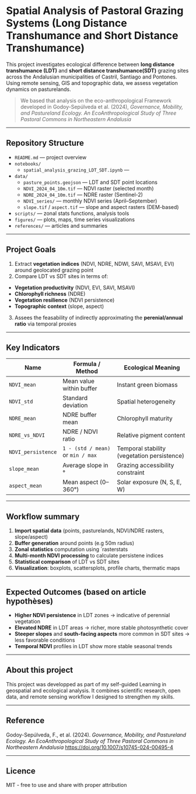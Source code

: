 # Spatial Analysis of Pastoral Grazing Systems (Long Distance Transhumance and Short Distance Transhumance)

This project investigates ecological difference between **long distance transhumance (LDT)** and **short distance transhumance(SDT)** grazing sites across the Andalusian municipalities of Castril, Santiago and Pontones. Using remote sensing, GIS and topographic data, we assess vegetation dynamics on pasturelands.

> We based that analysis on the eco-anthropological Framework developed in Godoy-Sepúlveda et al. (2024), *Governance, Mobility, and Pastureland Ecology. An EcoAnthropological Study of Three Pastoral Commons in Northeastern Andalusia*

---

## Repository Structure

- `README.md` — project overview
- `notebooks/`
  - `spatial_analysis_grazing_LDT_SDT.ipynb` — 
- `data/`
  - `pasture_points.geojson` — LDT and SDT point locations
  - `NDVI_2024_04_10m.tif` — NDVI raster (selected month)
  - `NDRE_2024_04_10m.tif` — NDRE raster (Sentinel-2)
  - `NDVI_series/` — monthly NDVI series (April–September)
  - `slope.tif` / `aspect.tif` — slope and aspect rasters (DEM-based)
- `scripts/` — zonal stats functions, analysis tools
- `figures/` — plots, maps, time series visualizations
- `references/` — articles and summaries

---

## Project Goals

1. Extract **vegetation indices** (NDVI, NDRE, NDWI, SAVI, MSAVI, EVI) around geolocated grazing point
2. Compare LDT vs SDT sites in terms of:
  - **Vegetation productivity** (NDVI, EVI, SAVI, MSAVI)
  - **Chlorophyll richness** (NDRE)
  - **Vegetation resilience** (NDVI persistence)
  - **Topographic context** (slope, aspect)
3. Assees the feasability of indirectly approximating the **perenial/annual ratio** via temporal proxies

---

## Key Indicators

| Name | Formula / Method | Ecological Meaning |
|------|------------------|--------------------|
| `NDVI_mean` | Mean value within buffer | Instant green biomass |
| `NDVI_std` | Standard deviation | Spatial heterogeneity |
| `NDRE_mean` | NDRE buffer mean | Chlorophyll maturity |
| `NDRE_vs_NDVI` | NDRE / NDVI ratio | Relative pigment content |
| `NDVI_persistence` | `1 - (std / mean)` or `min / max` | Temporal stability (vegetation persistence) |
| `slope_mean` | Average slope in ° | Grazing accessibility constraint |
| `aspect_mean` | Mean aspect (0–360°) | Solar exposure (N, S, E, W) |

---

## Workflow summary

1. **Import spatial data** (points, pasturelands, NDVI/NDRE rasters, slope/aspect)
2. **Buffer generation** around points (e.g 50m radius)
3. **Zonal statistics** computation using ´rasterstats
4. **Multi-month NDVI processing** to calculate persistene indices
5. **Statistical comparison** of LDT vs SDT sites
6. **Visualization**: boxplots, scattersplots, profile charts, thermatic maps

---

## Expected Outcomes (based on article hypothèses)

- **Higher NDVI persistence** in LDT zones -> indicative of perennial vegetation
- **Elevated NDRE** in LDT areas -> richer, more stable photosynthetic cover
- **Steeper slopes** and **south-facing aspects** more common in SDT sites -> less favorable conditions
- **Temporal NDVI** profiles in LDT show more stable seasonal trends

---

## About this project

This project was developped as part of my self-guided Learning in geospatial and ecological analysis. It combines scientific research, open data, and remote sensing workflow I designed to strengthen my skills.

---

## Reference
Godoy-Sepúlveda, F., et al. (2024). *Governance, Mobility, and Pastureland Ecology. An EcoAnthropological Study of Three Pastoral Commons in Northeastern Andalusia*
https://doi.org/10.1007/s10745-024-00495-4 

---

## Licence

MIT - free to use and share with proper attribution


